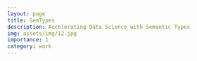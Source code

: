 ```yaml
---
layout: page
title: SemTypes 
description: Accelerating Data Science with Semantic Types 
img: assets/img/12.jpg
importance: 1
category: work
---
```



